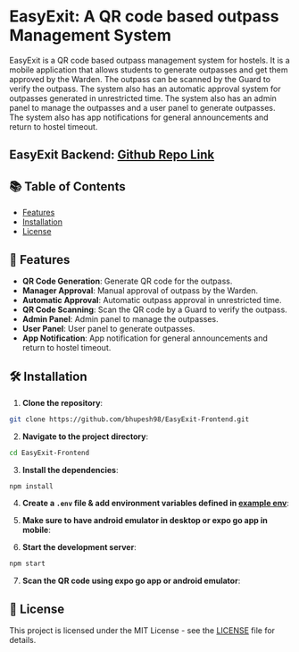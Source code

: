 # EasyExit: A QR code based outpass Management System

EasyExit is a QR code based outpass management system for hostels. It is a mobile application that allows students to generate outpasses and get them approved by the Warden. The outpass can be scanned by the Guard to verify the outpass. The system also has an automatic approval system for outpasses generated in unrestricted time. The system also has an admin panel to manage the outpasses and a user panel to generate outpasses. The system also has app notifications for general announcements and return to hostel timeout.

## EasyExit Backend: [Github Repo Link](https://github.com/bhupesh98/EasyExit-Backend) 

## 📚 Table of Contents

- [Features](#features)
- [Installation](#installation)
- [License](#license)


## 🚀 Features

- **QR Code Generation**: Generate QR code for the outpass.
- **Manager Approval**: Manual approval of outpass by the Warden.
- **Automatic Approval**: Automatic outpass approval in unrestricted time.
- **QR Code Scanning**: Scan the QR code by a Guard to verify the outpass.
- **Admin Panel**: Admin panel to manage the outpasses.
- **User Panel**: User panel to generate outpasses.
- **App Notification**: App notification for general announcements and return to hostel timeout.


## 🛠 Installation

1. **Clone the repository**:

```bash
git clone https://github.com/bhupesh98/EasyExit-Frontend.git
```

2. **Navigate to the project directory**:

```bash
cd EasyExit-Frontend
```

3. **Install the dependencies**:

```bash
npm install
```

4. **Create a `.env` file & add environment variables defined in [example env](.env.example)**:

5. **Make sure to have android emulator in desktop or expo go app in mobile**:

6. **Start the development server**:

```bash
npm start
```

7. **Scan the QR code using expo go app or android emulator**:


## 📝 License

This project is licensed under the MIT License - see the [LICENSE](LICENSE) file for details.
